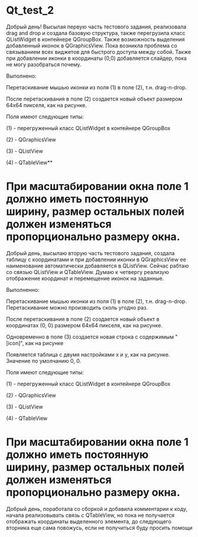 # Qt_test_2
Добрый день! Высылая первую часть тестового задания, реализовала drag and drop и создала базовую структура, также перегрузила класс QListWidget в контейнере QGroupBox. Также возможность выделения добавленный иконок в QGraphicsView. Пока возникла проблема со связыванием всех виджетов для быстрого доступа между собой. Также при добавлении иконки в координаты (0,0) добавляется слайдер, пока не могу разобраться почему.

Выполнено:

Перетаскивание мышью иконки из поля (1) в поле (2), т.н. drag-n-drop.

После перетаскивания в поле (2) создается новый объект размером 64x64 пикселя, как на рисунке.

Поля имеют следующие типы:

(1) - перегруженный класс QListWidget в контейнере QGroupBox

(2) - QGraphicsView

(3) - QListView

(4) - QTableView**

При масштабировании окна поле 1 должно иметь постоянную ширину, размер остальных полей должен изменяться пропорционально размеру окна.
=========================================================================================
Добрый день, высылаю вторую часть тестового задания, создала таблицу с координатами и при добавлении иконки в QGraphicsView ее наименование автоматически добавляется в QListView. Сейчас рабтаю со связью QListView и QTableView. Думаю к четвергу реализую отображение координат и перемещение иконок на заданные.

Выполненно:

Перетаскивание мышью иконки из поля (1) в поле (2), т.н. drag-n-drop. Перетаскивание можно производить сколь угодно раз.

После перетаскивания в поле (2) создается новый объект в координатах (0, 0) размером 64x64 пикселя, как на рисунке.

Одновременно в поле (3) создается новая строка с содержимым "[icon]", как на рисунке

Появляется таблица с двумя настройками x и y, как на рисунке. Значение по умолчанию 0, 0.

Поля имеют следующие типы:

(1) - перегруженный класс QListWidget в контейнере QGroupBox

(2) - QGraphicsView

(3) - QListView

(4) - QTableView

При масштабировании окна поле 1 должно иметь постоянную ширину, размер остальных полей должен изменяться пропорционально размеру окна.
============================================================================
Добрый день, поработала со сборкой и добавила комментарии к коду, начала реализовывать связь с QTableView, но пока не получается отображать координаты выделенного элемента, до следующего вторника еще сама повожусь, если не получиться буду просить помощи
